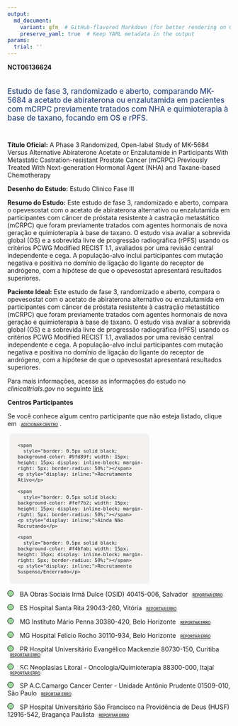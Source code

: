 ```yaml
---
output: 
  md_document:
    variant: gfm  # GitHub-flavored Markdown (for better rendering on GitHub)
    preserve_yaml: true  # Keep YAML metadata in the output
params:
  trial: ''
---
```


**NCT06136624**

<div style="padding: 5px 5px 5px 0px; font-size: 1.20em; font-weight: 500; color: #2E4A7F; text-align: left; margin-bottom: 20px">

Estudo de fase 3, randomizado e aberto, comparando MK-5684 a acetato de
abiraterona ou enzalutamida em pacientes com mCRPC previamente tratados
com NHA e quimioterapia à base de taxano, focando em OS e rPFS.

</div>

**Título Oficial:** A Phase 3 Randomized, Open-label Study of MK-5684
Versus Alternative Abiraterone Acetate or Enzalutamide in Participants
With Metastatic Castration-resistant Prostate Cancer (mCRPC) Previously
Treated With Next-generation Hormonal Agent (NHA) and Taxane-based
Chemotherapy

**Desenho do Estudo:** Estudo Clinico Fase III

**Resumo do Estudo:** Este estudo de fase 3, randomizado e aberto,
compara o opevesostat com o acetato de abiraterona alternativo ou
enzalutamida em participantes com câncer de próstata resistente à
castração metastático (mCRPC) que foram previamente tratados com agentes
hormonais de nova geração e quimioterapia à base de taxano. O estudo
visa avaliar a sobrevida global (OS) e a sobrevida livre de progressão
radiográfica (rPFS) usando os critérios PCWG Modified RECIST 1.1,
avaliados por uma revisão central independente e cega. A população-alvo
inclui participantes com mutação negativa e positiva no domínio de
ligação do ligante do receptor de andrógeno, com a hipótese de que o
opevesostat apresentará resultados superiores.

**Paciente Ideal:** Este estudo de fase 3, randomizado e aberto, compara
o opevesostat com o acetato de abiraterona alternativo ou enzalutamida
em participantes com câncer de próstata resistente à castração
metastático (mCRPC) que foram previamente tratados com agentes hormonais
de nova geração e quimioterapia à base de taxano. O estudo visa avaliar
a sobrevida global (OS) e a sobrevida livre de progressão radiográfica
(rPFS) usando os critérios PCWG Modified RECIST 1.1, avaliados por uma
revisão central independente e cega. A população-alvo inclui
participantes com mutação negativa e positiva no domínio de ligação do
ligante do receptor de andrógeno, com a hipótese de que o opevesostat
apresentará resultados superiores.

Para mais informações, acesse as informações do estudo no
*clinicaltrials.gov* no seguinte
[link](https://clinicaltrials.gov/ct2/show/NCT06136624)

**Centros Participantes**

Se você conhece algum centro participante que não esteja listado, clique
em
<span style="color: #2E4A7F; margin-left: 2px; padding: 4px; background-color: #f3f2f1; border-radius: 8px; font-weight: 500; font-size: 0.6em"><a
href="https://flazar.shinyapps.io/formsapp?study_nct_id=NCT06136624&amp;location_id=N%2FA&amp;location_full_name=N%2FA&amp;form_type=Adicionar%20Centro"
target="_blank">ADICIONAR CENTRO</a></span>.

<div style="margin-bottom: 8px; margin-left: 5px; padding: 8px; max-width: 300px; background-color: #f3f2f1; border-radius: 8px; font-size: 0.9em">

<div style="margin-left: 10px;">

    <span 
      style="border: 0.5px solid black; background-color: #9fd89f; width: 15px; height: 15px; display: inline-block; margin-right: 5px; border-radius: 50%;"></span>
    <p style="display: inline;">Recrutamento Ativo</p>

</div>

<div style="margin-left: 10px;">

    <span 
      style="border: 0.5px solid black; background-color: #fef7b2; width: 15px; height: 15px; display: inline-block; margin-right: 5px; border-radius: 50%;"></span>
    <p style="display: inline;">Ainda Não Recrutando</p>

</div>

<div style="margin-left: 10px;">

    <span 
      style="border: 0.5px solid black; background-color: #f4bfab; width: 15px; height: 15px; display: inline-block; margin-right: 5px; border-radius: 50%;"></span>
    <p style="display: inline;">Recrutamento Suspenso/Encerrado</p>

</div>

</div>

<span style="border: 0.5px solid black; display: inline-block; width: 12px; height: 12px; border-radius: 50%; margin-right: 10px; padding-bottom: 0px; background-color: #9fd89f;"></span>
BA Obras Sociais Irmã Dulce (OSID) 40415-006, Salvador
<span style="color: #2E4A7F; margin-left: 2px; padding: 4px; background-color: #f3f2f1; border-radius: 8px; font-weight: 500; font-size: 0.6em"><a
href="https://flazar.shinyapps.io/formsapp?study_nct_id=NCT06136624&amp;location_id=OBRASSOCIAISIRMADULCESITE0302SALVADORBAHIA40415006BRAZIL&amp;location_full_name=Obras%20Sociais%20Irm%C3%A3%20Dulce%20%28OSID%29%2C%2040415-006%2C%20Salvador&amp;form_type=Reportar%20Erro"
target="_blank">REPORTAR ERRO</a></span>

<span style="border: 0.5px solid black; display: inline-block; width: 12px; height: 12px; border-radius: 50%; margin-right: 10px; padding-bottom: 0px; background-color: #9fd89f;"></span>
ES Hospital Santa Rita 29043-260, Vitória
<span style="color: #2E4A7F; margin-left: 2px; padding: 4px; background-color: #f3f2f1; border-radius: 8px; font-weight: 500; font-size: 0.6em"><a
href="https://flazar.shinyapps.io/formsapp?study_nct_id=NCT06136624&amp;location_id=HOSPITALSANTARITADECASSIACENTRODEPESQUISACLINICASITE0320VITORIAESPIRITOSANTO29041295BRAZIL&amp;location_full_name=Hospital%20Santa%20Rita%2C%2029043-260%2C%20Vit%C3%B3ria&amp;form_type=Reportar%20Erro"
target="_blank">REPORTAR ERRO</a></span>

<span style="border: 0.5px solid black; display: inline-block; width: 12px; height: 12px; border-radius: 50%; margin-right: 10px; padding-bottom: 0px; background-color: #9fd89f;"></span>
MG Instituto Mário Penna 30380-420, Belo Horizonte
<span style="color: #2E4A7F; margin-left: 2px; padding: 4px; background-color: #f3f2f1; border-radius: 8px; font-weight: 500; font-size: 0.6em"><a
href="https://flazar.shinyapps.io/formsapp?study_nct_id=NCT06136624&amp;location_id=HOSPITALMARIOPENNASITE0309BELOHORIZONTEMINASGERAIS30380472BRAZIL&amp;location_full_name=Instituto%20M%C3%A1rio%20Penna%2C%2030380-420%2C%20Belo%20Horizonte&amp;form_type=Reportar%20Erro"
target="_blank">REPORTAR ERRO</a></span>

<span style="border: 0.5px solid black; display: inline-block; width: 12px; height: 12px; border-radius: 50%; margin-right: 10px; padding-bottom: 0px; background-color: #9fd89f;"></span>
MG Hospital Felício Rocho 30110-934, Belo Horizonte
<span style="color: #2E4A7F; margin-left: 2px; padding: 4px; background-color: #f3f2f1; border-radius: 8px; font-weight: 500; font-size: 0.6em"><a
href="https://flazar.shinyapps.io/formsapp?study_nct_id=NCT06136624&amp;location_id=HOSPITALFELICIOROCHOSITE0317BELOHORIZONTEMINASGERAIS30110934BRAZIL&amp;location_full_name=Hospital%20Fel%C3%ADcio%20Rocho%2C%2030110-934%2C%20Belo%20Horizonte&amp;form_type=Reportar%20Erro"
target="_blank">REPORTAR ERRO</a></span>

<span style="border: 0.5px solid black; display: inline-block; width: 12px; height: 12px; border-radius: 50%; margin-right: 10px; padding-bottom: 0px; background-color: #9fd89f;"></span>
PR Hospital Universitário Evangélico Mackenzie 80730-150, Curitiba
<span style="color: #2E4A7F; margin-left: 2px; padding: 4px; background-color: #f3f2f1; border-radius: 8px; font-weight: 500; font-size: 0.6em"><a
href="https://flazar.shinyapps.io/formsapp?study_nct_id=NCT06136624&amp;location_id=HOSPITALUNIVERSITARIOEVANGELICOMACKENZIECENTRODEONCOLOGIAMACKENZIESITE0314CURITIBAPARANA80440220BRAZIL&amp;location_full_name=Hospital%20Universit%C3%A1rio%20Evang%C3%A9lico%20Mackenzie%2C%2080730-150%2C%20Curitiba&amp;form_type=Reportar%20Erro"
target="_blank">REPORTAR ERRO</a></span>

<span style="border: 0.5px solid black; display: inline-block; width: 12px; height: 12px; border-radius: 50%; margin-right: 10px; padding-bottom: 0px; background-color: #9fd89f;"></span>
SC Neoplasias Litoral - Oncologia/Quimioterapia 88300-000, Itajaí
<span style="color: #2E4A7F; margin-left: 2px; padding: 4px; background-color: #f3f2f1; border-radius: 8px; font-weight: 500; font-size: 0.6em"><a
href="https://flazar.shinyapps.io/formsapp?study_nct_id=NCT06136624&amp;location_id=CLINICADENEOPLASIASLITORALSITE0305ITAJAISANTACATARINA88301220BRAZIL&amp;location_full_name=Neoplasias%20Litoral%20-%20Oncologia%2FQuimioterapia%2C%2088300-000%2C%20Itaja%C3%AD&amp;form_type=Reportar%20Erro"
target="_blank">REPORTAR ERRO</a></span>

<span style="border: 0.5px solid black; display: inline-block; width: 12px; height: 12px; border-radius: 50%; margin-right: 10px; padding-bottom: 0px; background-color: #9fd89f;"></span>
SP A.C.Camargo Cancer Center - Unidade Antônio Prudente 01509-010, São
Paulo
<span style="color: #2E4A7F; margin-left: 2px; padding: 4px; background-color: #f3f2f1; border-radius: 8px; font-weight: 500; font-size: 0.6em"><a
href="https://flazar.shinyapps.io/formsapp?study_nct_id=NCT06136624&amp;location_id=ACCAMARGOCANCERCENTERSITE0310SAOPAULOSAOPAULO01509010BRAZIL&amp;location_full_name=A.C.Camargo%20Cancer%20Center%20-%20Unidade%20Ant%C3%B4nio%20Prudente%2C%2001509-010%2C%20S%C3%A3o%20Paulo&amp;form_type=Reportar%20Erro"
target="_blank">REPORTAR ERRO</a></span>

<span style="border: 0.5px solid black; display: inline-block; width: 12px; height: 12px; border-radius: 50%; margin-right: 10px; padding-bottom: 0px; background-color: #9fd89f;"></span>
SP Hospital Universitário São Francisco na Providência de Deus (HUSF)
12916-542, Bragança Paulista
<span style="color: #2E4A7F; margin-left: 2px; padding: 4px; background-color: #f3f2f1; border-radius: 8px; font-weight: 500; font-size: 0.6em"><a
href="https://flazar.shinyapps.io/formsapp?study_nct_id=NCT06136624&amp;location_id=HOSPITALUNIVERSITARIOSAOFRANCISCODEASSISBRAGANCAPAULISTASITE0308BRAGANCAPAULISTASAOPAULO12916542BRAZIL&amp;location_full_name=Hospital%20Universit%C3%A1rio%20S%C3%A3o%20Francisco%20na%20Provid%C3%AAncia%20de%20Deus%20%28HUSF%29%2C%2012916-542%2C%20Bragan%C3%A7a%20Paulista&amp;form_type=Reportar%20Erro"
target="_blank">REPORTAR ERRO</a></span>
